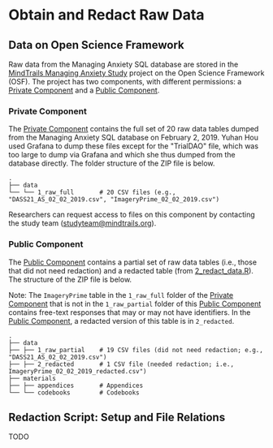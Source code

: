 # Obtain and Redact Raw Data

## Data on Open Science Framework

Raw data from the Managing Anxiety SQL database are stored in the [MindTrails Managing Anxiety Study](https://osf.io/pvd67/) project on the Open Science Framework (OSF). The project has two components, with different permissions: a [Private Component](https://osf.io/5sn2x/) and a [Public Component](https://osf.io/2x3jq/).

### Private Component

The [Private Component](https://osf.io/pvd67/) contains the full set of 20 raw data tables dumped from the Managing Anxiety SQL database on February 2, 2019. Yuhan Hou used Grafana to dump these files except for the "TrialDAO" file, which was too large to dump via Grafana and which she thus dumped from the database directly. The folder structure of the ZIP file is below.

```
.
├── data
└── └── 1_raw_full       # 20 CSV files (e.g., "DASS21_AS_02_02_2019.csv", "ImageryPrime_02_02_2019.csv")
```

Researchers can request access to files on this component by contacting the study team ([studyteam@mindtrails.org](mailto:studyteam@mindtrails.org)).

### Public Component

The [Public Component](https://osf.io/2x3jq/) contains a partial set of raw data tables (i.e., those that did not need redaction) and a redacted table (from [2_redact_data.R](#2_redact_dataR)). The structure of the ZIP file is below.

Note: The `ImageryPrime` table in the `1_raw_full` folder of the [Private Component](#private-component) that is not in the `1_raw_partial` folder of this [Public Component](https://osf.io/2x3jq/) contains free-text responses that may or may not have identifiers. In the [Public Component](https://osf.io/2x3jq/), a redacted version of this table is in `2_redacted`.

```
.
├── data                    
├── ├── 1_raw_partial    # 19 CSV files (did not need redaction; e.g., "DASS21_AS_02_02_2019.csv")
├── ├── 2_redacted       # 1 CSV file (needed redaction; i.e., ImageryPrime_02_02_2019_redacted.csv")
├── materials
├── ├── appendices       # Appendices
└── └── codebooks        # Codebooks
```

## Redaction Script: Setup and File Relations

TODO






